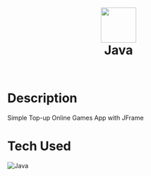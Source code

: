 <div align="center">
      <h1> <img src="https://logospng.org/wp-content/uploads/java.png" width="80px"><br/>Java</h1>
     </div>
<p align="center"> <a href="twitter.com/Phoebe7304" target="_blank"><img alt="" src="https://img.shields.io/badge/Twitter-1DA1F2?style=normal&logo=twitter&logoColor=white" style="vertical-align:center" /></a> <a href="instagram.com/rafizerzy" target="_blank"><img alt="" src="https://img.shields.io/badge/Instagram-E4405F?style=normal&logo=instagram&logoColor=white" style="vertical-align:center" /></a> <a href="}" target="_blank"><img alt="" src="https://img.shields.io/badge/LinkedIn-0077B5?style=normal&logo=linkedin&logoColor=white" style="vertical-align:center" /></a> </p>

# Description
Simple Top-up Online Games App with JFrame

# Tech Used
 ![Java](https://img.shields.io/badge/java-%23ED8B00.svg?style=for-the-badge&logo=java&logoColor=white)
      
